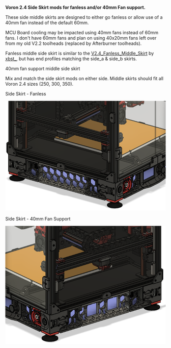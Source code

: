 <B>Voron 2.4 Side Skirt mods for fanless and/or 40mm Fan support.</B>

These side middle skirts are designed to either go fanless or allow use of a 40mm fan instead of the default 60mm.

MCU Board cooling may be impacted using 40mm fans instead of 60mm fans. I don't have 60mm fans and plan on using 40x20mm fans left over from my old V2.2 toolheads (replaced by Afterburner toolheads). 

Fanless middle side skirt is similar to the <a href="https://github.com/VoronDesign/VoronUsers/tree/master/printer_mods/xbst_/V2.4_Fanless_Middle_Skirt">V2.4_Fanless_Middle_Skirt</a> by <a href="https://github.com/VoronDesign/VoronUsers/tree/master/printer_mods/xbst_">xbst_</a>, but has end profiles matching the side_a & side_b skirts.

40mm fan support middle side skirt

Mix and match the side skirt mods on either side.  Middle skirts should fit all Voron 2.4 sizes (250, 300, 350).

Side Skirt - Fanless

![Side Skirt - Fanless](Images/Voron2.4_Assembly_SideSkirt_Fanless.png)

Side Skirt - 40mm Fan Support

![Side Skirt - 40mm Fan Support](Images/Voron2.4_Assembly_SideSkirt-FanSupport-40mm.png)
